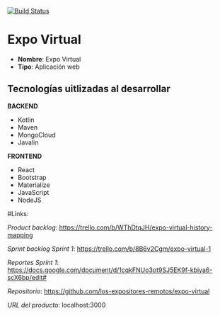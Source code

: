 [![Build Status](https://travis-ci.org/los-expositores-remotos/expo-virtual.svg?branch=master)](https://travis-ci.org/los-expositores-remotos/expo-virtual)


# Expo Virtual

- **Nombre**: Expo Virtual
- **Tipo**: Aplicación web

## Tecnologías uitlizadas al desarrollar

**BACKEND**
- Kotlin
- Maven
- MongoCloud
- Javalin

**FRONTEND**
- React
- Bootstrap
- Materialize
- JavaScript
- NodeJS

#Links:

_Product backlog_: https://trello.com/b/WThDtqJH/expo-virtual-history-mapping

_Sprint backlog Sprint 1_: https://trello.com/b/8B6v2Cgm/expo-virtual-1

_Reportes Sprint 1_: https://docs.google.com/document/d/1cqkFNUo3ot9SJ5EK9f-kbiya6-scX6bp/edit#

_Repositorio_: https://github.com/los-expositores-remotos/expo-virtual

_URL del producto_: localhost:3000



